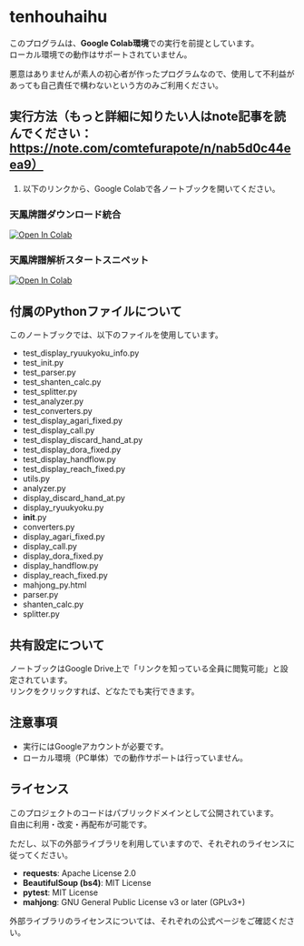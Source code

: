 # tenhouhaihu

このプログラムは、**Google Colab環境**での実行を前提としています。  
ローカル環境での動作はサポートされていません。

悪意はありませんが素人の初心者が作ったプログラムなので、使用して不利益があっても自己責任で構わないという方のみご利用ください。

## 実行方法（もっと詳細に知りたい人はnote記事を読んでください：https://note.com/comtefurapote/n/nab5d0c44eea9）

1. 以下のリンクから、Google Colabで各ノートブックを開いてください。

### 天鳳牌譜ダウンロード統合
[![Open In Colab](https://colab.research.google.com/assets/colab-badge.svg)](https://colab.research.google.com/github/furapotedesu/tenhouhaihu/blob/main/tenhoudownload.ipynb)

### 天鳳牌譜解析スタートスニペット
[![Open In Colab](https://colab.research.google.com/assets/colab-badge.svg)](https://colab.research.google.com/github/furapotedesu/tenhouhaihu/blob/main/tenhou_analysis_start.ipynb)

## 付属のPythonファイルについて

このノートブックでは、以下のファイルを使用しています。

- test_display_ryuukyoku_info.py
- test_init.py
- test_parser.py
- test_shanten_calc.py
- test_splitter.py
- test_analyzer.py
- test_converters.py
- test_display_agari_fixed.py
- test_display_call.py
- test_display_discard_hand_at.py
- test_display_dora_fixed.py
- test_display_handflow.py
- test_display_reach_fixed.py
- utils.py
- analyzer.py
- display_discard_hand_at.py
- display_ryuukyoku.py
- __init__.py
- converters.py
- display_agari_fixed.py
- display_call.py
- display_dora_fixed.py
- display_handflow.py
- display_reach_fixed.py
- mahjong_py.html
- parser.py
- shanten_calc.py
- splitter.py

## 共有設定について

ノートブックはGoogle Drive上で「リンクを知っている全員に閲覧可能」と設定されています。  
リンクをクリックすれば、どなたでも実行できます。

## 注意事項

- 実行にはGoogleアカウントが必要です。
- ローカル環境（PC単体）での動作サポートは行っていません。

## ライセンス

このプロジェクトのコードはパブリックドメインとして公開されています。  
自由に利用・改変・再配布が可能です。

ただし、以下の外部ライブラリを利用していますので、それぞれのライセンスに従ってください。

- **requests**: Apache License 2.0
- **BeautifulSoup (bs4)**: MIT License
- **pytest**: MIT License
- **mahjong**: GNU General Public License v3 or later (GPLv3+)

外部ライブラリのライセンスについては、それぞれの公式ページをご確認ください。
